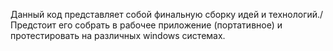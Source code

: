 Данный код представляет собой финальную сборку идей и технологий./
Предстоит его собрать в рабочее приложение (портативное) и протестировать на различных windows системах.
